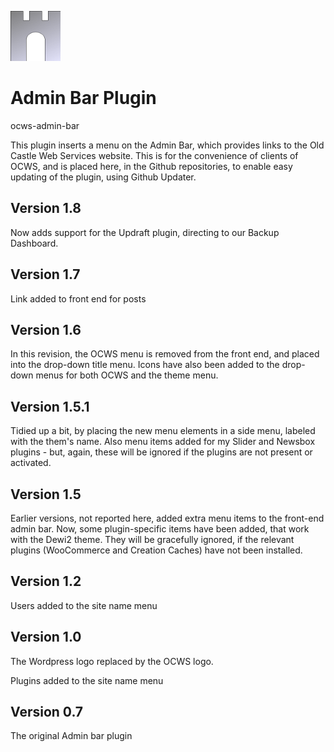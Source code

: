 ![ocws-admin-bar](./images/castlelogo80x80.png)

# Admin Bar Plugin
ocws-admin-bar

This plugin inserts a menu on the Admin Bar, which provides links to the Old Castle Web Services website. This is for the convenience of clients of OCWS, and is placed here, in the Github repositories, to enable easy updating of the plugin, using Github Updater.

## Version 1.8
Now adds support for the Updraft plugin, directing to our Backup Dashboard.

## Version 1.7
Link added to front end for posts

## Version 1.6
In this revision, the OCWS menu is removed from the front end, and placed into the drop-down title menu. Icons have also been added to the drop-down menus for both OCWS and the theme menu.

## Version 1.5.1
Tidied up a bit, by placing the new menu elements in a side menu, labeled with the them's name. Also menu items added for my Slider and Newsbox plugins - but, again, these will be ignored if the plugins are not present or activated.

## Version 1.5
Earlier versions, not reported here, added extra menu items to the front-end admin bar. Now, some plugin-specific items have been added, that work with the Dewi2 theme. They will be gracefully ignored, if the relevant plugins (WooCommerce and Creation Caches) have not been installed.

## Version 1.2
Users added to the site name menu

## Version 1.0
The Wordpress logo replaced by the OCWS logo.

Plugins added to the site name menu

## Version 0.7
The original Admin bar plugin
